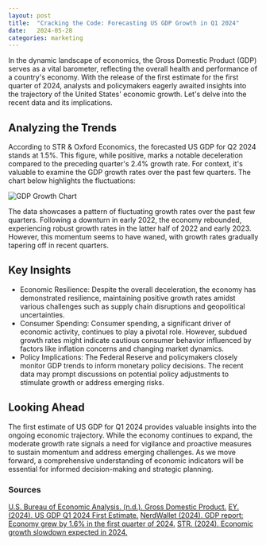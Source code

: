 ```yaml
---
layout: post
title:  "Cracking the Code: Forecasting US GDP Growth in Q1 2024"
date:   2024-05-28
categories: marketing
---
```

In the dynamic landscape of economics, the Gross Domestic Product (GDP) serves as a vital barometer, reflecting the overall health and performance of a country's economy. <!--more-->  With the release of the first estimate for the first quarter of 2024, analysts and policymakers eagerly awaited insights into the trajectory of the United States' economic growth. Let's delve into the recent data and its implications.


## Analyzing the Trends

According to STR & Oxford Economics, the forecasted US GDP for Q2 2024 stands at 1.5%. This figure, while positive, marks a notable deceleration compared to the preceding quarter's 2.4% growth rate. For context, it's valuable to examine the GDP growth rates over the past few quarters. The chart below highlights the fluctuations:

<img class="post-image" src="https://h7g4rb6t8u7i.blob.core.windows.net/blog/3531pu9bfa85.svg" alt="GDP Growth Chart">

The data showcases a pattern of fluctuating growth rates over the past few quarters. Following a downturn in early 2022, the economy rebounded, experiencing robust growth rates in the latter half of 2022 and early 2023. However, this momentum seems to have waned, with growth rates gradually tapering off in recent quarters.

## Key Insights

<ul>
    <li>Economic Resilience: Despite the overall deceleration, the economy has demonstrated resilience, maintaining positive growth rates amidst various challenges such as supply chain disruptions and geopolitical uncertainties.</li>
    <li>Consumer Spending: Consumer spending, a significant driver of economic activity, continues to play a pivotal role. However, subdued growth rates might indicate cautious consumer behavior influenced by factors like inflation concerns and changing market dynamics.</li>
    <li>Policy Implications: The Federal Reserve and policymakers closely monitor GDP trends to inform monetary policy decisions. The recent data may prompt discussions on potential policy adjustments to stimulate growth or address emerging risks.</li>
</ul>

## Looking Ahead

The first estimate of US GDP for Q1 2024 provides valuable insights into the ongoing economic trajectory. While the economy continues to expand, the moderate growth rate signals a need for vigilance and proactive measures to sustain momentum and address emerging challenges. As we move forward, a comprehensive understanding of economic indicators will be essential for informed decision-making and strategic planning.

### Sources
<a class="source-link" href="https://www.bea.gov/data/gdp/gross-domestic-product" target="_blank">U.S. Bureau of Economic Analysis. (n.d.). Gross Domestic Product.</a>
<a class="source-link" href="https://www.ey.com/en_us/insights/strategy/macroeconomics/us-gdp-q1-2024-first-estimate" target="_blank">EY. (2024). US GDP Q1 2024 First Estimate.</a>
<a class="source-link" href="https://www.nerdwallet.com/article/finance/gdp-report" target="_blank">NerdWallet (2024). GDP report: Economy grew by 1.6% in the first quarter of 2024.</a>
<a class="source-link" href="https://www.youtube.com/watch?v=LNuGCEcjcgg" target="_blank">STR. (2024). Economic growth slowdown expected in 2024.</a>
